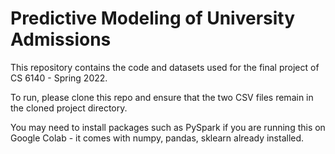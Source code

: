 # Predictive Modeling of University Admissions

This repository contains the code and datasets used for the final project of CS 6140 - Spring 2022. 

To run, please clone this repo and ensure that the two CSV files remain in the cloned project directory.

You may need to install packages such as PySpark if you are running this on Google Colab - it comes with numpy, pandas, sklearn already installed.
